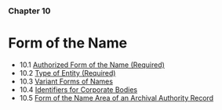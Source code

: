 ### Chapter 10

# Form of the Name

* 10.1   [Authorized Form of the Name (Required)](01_authorized_form_of_the_name.html)
* 10.2   [Type of Entity (Required)](02_type_of_entity.html)
* 10.3   [Variant Forms of Names](03_variant_forms_of_names.html)
* 10.4   [Identifiers for Corporate Bodies](04_identifiers_for_corporate_bodies.html)
* 10.5   [Form of the Name Area of an Archival Authority Record](05_example.html)

